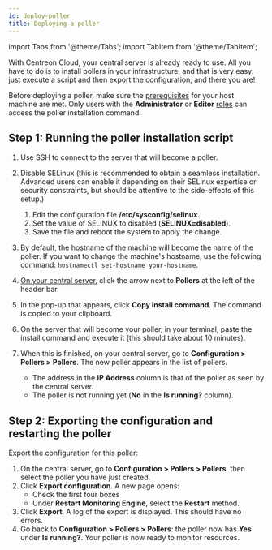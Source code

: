 ```yaml
---
id: deploy-poller
title: Deploying a poller
---
```


import Tabs from '@theme/Tabs';
import TabItem from '@theme/TabItem';

With Centreon Cloud, your central server is already ready to use. All you have to do is to install pollers in your infrastructure, and that is very easy: just execute a script and then export the configuration, and there you are!

Before deploying a poller, make sure the [prerequisites](prerequisites.md) for your host machine are met. Only users with the **Administrator** or **Editor** [roles](../users/users.md#user-roles) can access the poller installation command.

## Step 1: Running the poller installation script

1. Use SSH to connect to the server that will become a poller.
2. Disable SELinux (this is recommended to obtain a seamless installation. Advanced users can enable it depending on their SELinux expertise or security constraints, but should be attentive to the side-effects of this setup.)

   1. Edit the configuration file **/etc/sysconfig/selinux**.
   2. Set the value of SELINUX to disabled (**SELINUX=disabled**).
   3. Save the file and reboot the system to apply the change.

3. By default, the hostname of the machine will become the name of the poller. If you want to change the machine's hostname, use the following command: `hostnamectl set-hostname your-hostname`.

4. [On your central server](../getting-started/interface.md#accessing-the-central-servers-interface), click the arrow next to **Pollers** at the left of the header bar.

6. In the pop-up that appears, click **Copy install command**. The command is copied to your clipboard.

7. On the server that will become your poller, in your terminal, paste the install command and execute it (this should take about 10 minutes).

8. When this is finished, on your central server, go to **Configuration > Pollers > Pollers**. The new poller appears in the list of pollers.
   * The address in the **IP Address** column is that of the poller as seen by the central server.
   * The poller is not running yet (**No** in the **Is running?** column).

## Step 2: Exporting the configuration and restarting the poller

Export the configuration for this poller:

1. On the central server, go to **Configuration > Pollers > Pollers**, then select the poller you have just created.
2. Click **Export configuration**. A new page opens:
   * Check the first four boxes
   * Under **Restart Monitoring Engine**, select the **Restart** method.
3. Click **Export**. A log of the export is displayed. This should have no errors.
4. Go back to **Configuration > Pollers > Pollers**: the poller now has **Yes** under **Is running?**. Your poller is now ready to monitor resources.
